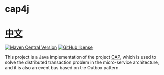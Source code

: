 # cap4j 　　　　　　　　　　　　　　　　　　　　[中文](https://github.com/netcorepal/cap4j/blob/main/README.zh-cn.md)

[![Maven Central Version](https://img.shields.io/maven-central/v/io.github.netcorepal/cap4j)](https://central.sonatype.com/artifact/io.github.netcorepal/cap4j)
[![GitHub license](https://img.shields.io/badge/license-MIT-blue.svg)](https://github.com/netcorepal/cap4j/blob/main/LICENSE)

This project is a Java implementation of the project [CAP](https://github.com/dotnetcore/CAP), which is used to solve the distributed transaction problem in the micro-service architecture, and it is also an event bus based on the Outbox pattern.
